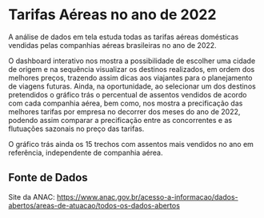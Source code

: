 # Tarifas Aéreas no ano de 2022
A análise de dados em tela estuda todas as tarifas aéreas domésticas vendidas pelas companhias aéreas brasileiras no ano de 2022.

O dashboard interativo nos mostra a possibilidade de escolher uma cidade de origem e na sequência visualizar os destinos realizados, em ordem dos melhores preços, trazendo assim dicas aos viajantes para o planejamento de viagens futuras. Ainda, na oportunidade, ao selecionar um dos destinos pretendidos o gráfico trás o percentual de assentos vendidos de acordo com cada companhia aérea, bem como, nos mostra a precificação das melhores tarifas por empresa no decorrer dos meses do ano de 2022, podendo assim comparar a precificação entre as concorrentes e as flutuações sazonais no preço das tarifas.

O gráfico trás ainda os 15 trechos com assentos mais vendidos no ano em referência, independente de companhia aérea.

## Fonte de Dados
Site da ANAC: https://www.anac.gov.br/acesso-a-informacao/dados-abertos/areas-de-atuacao/todos-os-dados-abertos
